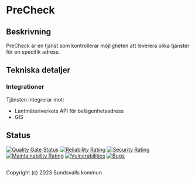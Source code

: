 # PreCheck

## Beskrivning
PreCheck är en tjänst som kontrollerar möjligheten att leverera olika tjänster för en specifik adress.

## Tekniska detaljer

### Integrationer
Tjänsten integrerar mot:

* Lantmäteriverkets API för belägenhetsadress
* GIS

## Status
[![Quality Gate Status](https://sonarcloud.io/api/project_badges/measure?project=Sundsvallskommun_api-service-precheck&metric=alert_status)](https://sonarcloud.io/summary/overall?id=Sundsvallskommun_api-service-precheck)
[![Reliability Rating](https://sonarcloud.io/api/project_badges/measure?project=Sundsvallskommun_api-service-precheck&metric=reliability_rating)](https://sonarcloud.io/summary/overall?id=Sundsvallskommun_api-service-precheck)
[![Security Rating](https://sonarcloud.io/api/project_badges/measure?project=Sundsvallskommun_api-service-precheck&metric=security_rating)](https://sonarcloud.io/summary/overall?id=Sundsvallskommun_api-service-precheck)
[![Maintainability Rating](https://sonarcloud.io/api/project_badges/measure?project=Sundsvallskommun_api-service-precheck&metric=sqale_rating)](https://sonarcloud.io/summary/overall?id=Sundsvallskommun_api-service-precheck)
[![Vulnerabilities](https://sonarcloud.io/api/project_badges/measure?project=Sundsvallskommun_api-service-precheck&metric=vulnerabilities)](https://sonarcloud.io/summary/overall?id=Sundsvallskommun_api-service-precheck)
[![Bugs](https://sonarcloud.io/api/project_badges/measure?project=Sundsvallskommun_api-service-precheck&metric=bugs)](https://sonarcloud.io/summary/overall?id=Sundsvallskommun_api-service-precheck)

## 
Copyright (c) 2023 Sundsvalls kommun
